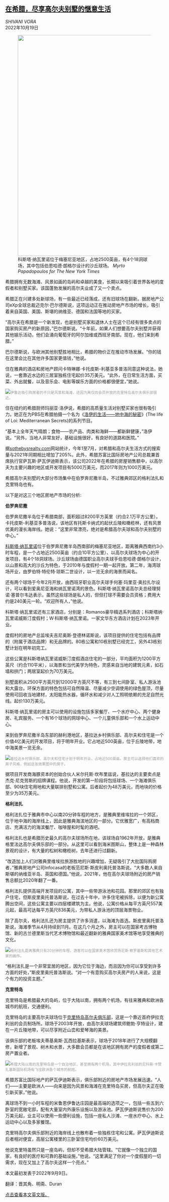 <!--1666175823000-->
[在希腊，尽享高尔夫别墅的惬意生活](https://cn.nytimes.com/real-estate/20221019/greece-golf-homes/)
------

<address>SHIVANI VORA</address><time pudate="2022-10-19 06:07:11" datetime="2022-10-19 06:07:11">2022年10月19日</time><figure><img src="https://images.weserv.nl/?url=static01.nyt.com/images/2022/09/10/multimedia/10sp-golfhomes-greece-inyt1/10sp-golfhomes-greece-inyt1-master1050.jpg" width="1050" height="700"><figcaption>科斯塔·纳瓦里诺位于梅塞尼亚地区，占地2500英亩，有4个18洞球场，其中包括伯恩哈德·朗格尔设计的沙丘球场。 <cite>Myrto Papadopoulos for The New York Times</cite></figcaption></figure><section><p>希腊拥有无数海滩、风景如画的岛屿和卓越的美食，长期以来吸引着世界各地的度假者和别墅买家。该国蓬勃发展的高尔夫业成了又一个卖点。<br></p><p>希腊正在兴建多处新球场，有一些最近已经落成，还有旧球场在翻新。据房地产公司eXp全球总裁迈克尔·巴尔德斯说，这项运动正在推动房地产市场的增长，吸引着来自英国、美国、斯堪的纳维亚、德国和法国等地的买家。</p><p>“高尔夫在希腊是一个新发现，也是别墅买家和退休人士在这个已经有很多卖点的国家购买房产的新原因，”巴尔德斯说。“十年前，如果人们想要高尔夫别墅并获得其他娱乐活动，他们会涌向葡萄牙的阿尔加维或西班牙南部。现在，他们来到希腊。”</p><p>巴尔德斯说，与欧洲其他别墅胜地相比，希腊的物价正在推动市场发展。“你的钱在这里会比在其他许多国家更值钱，”他说。</p><p>住在雅典的酒店和房地产顾问卡特琳娜·卡托皮斯-利基亚多普洛同意这种说法，她说，一套靠近水边的三居室独栋住宅起价35万美元。“此外，在日常生活方面，买菜、外出就餐，以及音乐会、电影等娱乐方面的价格都很便宜，”她说。</p><p><img src="https://images.weserv.nl/?url=static01.nyt.com/images/2022/09/10/multimedia/10sp-golfhomes-greece-inyt5/10sp-golfhomes-greece-inyt5-master1050.jpg"><small style="color: #999;">伊鲁达吸引购房者的不只是风景和海滩，还因为离仅向会员开放的克里特岛高尔夫俱乐部很近。</small></p><p>住在纽约的希腊厨师玛丽亚·洛伊说，希腊的高质量生活对别墅买家也很有吸引力。她正在为PBS在希腊拍摄一个名为《<a rel="noopener noreferrer" target="_blank" href="https://www.pbs.org/food/shows/life-of-loi-mediterranean-secrets/" title="Link: https://www.pbs.org/food/shows/life-of-loi-mediterranean-secrets/">洛伊的生活——地中海的秘密</a>》(The life of Loi: Mediterranean Secrets)的系列节目。</p><p>“基本上全年天气晴朗；食物——农产品、肉类和海鲜——都新鲜健康，”洛伊说。“另外，当地人非常友好，基础设施很好，有良好的道路和医院。”</p><p>据<a rel="noopener noreferrer" target="_blank" href="http://sothebysrealty.com/">sothebysrealty.com</a>网站统计，今年1至7月，对希腊和高尔夫生活方式的搜索量与2021年同期相比增加了205%。此外，希腊苏富比国际房地产公司总裁兼首席执行官萨瓦斯·萨瓦伊迪斯表示，该公司2022年在希腊的房屋销售额中，以高尔夫为主要兴趣的地区或开发项目有5000万美元，而2017年则为1000万美元。</p><p>希腊高尔夫别墅的大部分市场集中在伯罗奔尼撒半岛，不过雅典郊区的格利法扎和克里特岛也有。</p><p>以下是对这三个地区房地产市场的分析:</p><p><b>伯罗奔尼撒</b></p><p>伯罗奔尼撒半岛位于希腊南部，面积超过8200平方英里（约合2.1万平方公里）。卡托皮斯-利基亚多普洛说，该地区有托斯卡纳式的起伏丘陵和橄榄林，还有风景优美的漫长海岸线。她说：“这里非常漂亮，绝对是希腊高尔夫球和高尔夫别墅的中心。”</p><p><a rel="noopener noreferrer" target="_blank" href="https://www.costanavarino.com/">科斯塔·纳瓦里诺</a>位于伯罗奔尼撒半岛西南部的梅塞尼亚地区，距离雅典西南约3小时车程，是一个占地近2500英亩（约合10平方公里）、以高尔夫球场为中心的开发项目，有4个18洞球场。沙丘球场由德国职业高尔夫球手伯恩哈德·朗格尔设计，以山景和高大的沙丘为特色，于2010年与度假村一期一起开放。第二年，海湾球场开业，由罗伯特·特伦特·琼斯二世设计，以一览无余的海景而闻名。</p><p>还有两个球场于今年2月开放，由西班牙职业高尔夫球手何塞·玛里亚·奥拉扎尔设计，可以看到爱奥尼亚海和纳瓦里诺湾的景色。科斯塔·纳瓦里诺高尔夫总经理努诺·塞普尔韦达表示，虽然这些球场是私人的，但但打球不需要会员资格；费用大约是240美元一轮。“欢迎所有人，”他说。</p><p>科斯塔·纳瓦里诺还有三家酒店，分别是：Romanos豪华精选系列酒店；科斯塔纳·瓦里诺威斯汀度假村；W·科斯塔·纳瓦里诺。一家文华东方酒店计划在2023年开业。</p><p>度假村的房地产总监埃夫吉尼奥斯·登德林诺斯说，该项目提供的住宅包括有品牌的（附属于酒店品牌）和无品牌的。80栋公寓和10栋别墅已经完工，另外43栋别墅计划在明年初完工。</p><p>这些公寓是科斯塔纳瓦里诺威斯汀度假酒店住宅的一部分，平均面积为1200平方英尺（约合110平米），以海景和当代美学为特色，灵感来自当地的建筑元素，如石墙和拱门；两居室起价为70万美元。</p><p>别墅面积从2500平方英尺到12000平方英尺不等，有三到七间卧室、私人游泳池和大露台。环保方面的特色包括可自然降温、尽量减少空调使用的绿色屋顶，尽量使用可回收当地建材，太阳能热水器，循环水和减少对人工照明依赖的充足自然光线。起价130万美元。</p><p>科斯塔·纳瓦里诺的房主可以使用的设施包括多家餐厅、一个水疗中心、两个健身房、礼宾服务、一个有16个球场的网球中心、一个儿童俱乐部和一个水上运动中心。</p><p>来到伯罗奔尼撒半岛东部的赫利港地区，基拉达乡村俱乐部、高尔夫和住宅是一个价值4亿美元的开发项目，将于明年开业。它占地近500英亩，位于丘陵地带，地中海美景一览无余。</p><p><img src="https://images.weserv.nl/?url=static01.nyt.com/images/2022/09/10/multimedia/10sp-golfhomes-greece-inyt6/10sp-golfhomes-greece-inyt6-master1050.jpg"><small style="color: #999;">基拉达乡村俱乐部、高尔夫和住宅计划于明年开业，占地近500英亩。房主可以选择他们喜欢的房子风格，例如这张效果图中的房子。</small></p><p>据项目开发商海豚资本的创始合伙人米尔托斯·坎布里兹说，基拉达的主要卖点是杰克·尼克劳斯的招牌课程。他说，开发的第一阶段将包括球场、一个海滩俱乐部、90块住宅用地和大量联排别墅和公寓。后者起价为48万美元，而地块的价格至少为35万美元。</p><p><b>格利法扎</b></p><p>格利法扎位于雅典市中心以南20分钟车程的地方，是雅典里维埃拉的一个郊区，位于地中海的海岸线上，因此是雅典海滨地区的一部分。它优雅宽广，有高档商店、充满活力的海滨餐厅、咖啡屋和时髦的酒吧。</p><p>格利法扎也是希腊历史最久的高尔夫球场所在地，该球场自1962年开放，是雅典格里法达高尔夫俱乐部的一部分。从这里可以看到海米图斯山，整体上是一种森林景观的设计，有大量的松树和橄榄树，去年还进行过翻新。</p><p>“改造加上人们对雅典里维埃拉旅游胜地的兴趣增加，无疑吸引了大批国际购房者，”雅典房地产公司Infocasa的老板范尼斯·斯皮利奥托普洛斯说。“大多数人来自斯堪的纳维亚半岛、英国和德国。”他说，2021年，他在高尔夫球场附近的房产销售总额比2020年翻了一番。</p><p>格利法扎提供高端开发项目的公寓，其中一些带游泳池和花园。那里的郊区也有独户住宅，但斯皮里奥托普洛斯说，在过去十年中，许多住宅被拆除，以便为新公寓腾出空间，这些公寓主要以四层楼建筑为主。他说，公寓价格从每平方英尺557美元起，最高可达每平方英尺836美元，为带私人游泳池的顶层海景物业。</p><p>除了高尔夫，格利法扎还为房主提供了许多消遣，以海滩为首选。斯皮里奥托普洛斯说，海滩季节从4月持续到11月。在这几个月之外，房主可以在国家考古博物馆、新的古兰德里斯当代艺术博物馆和最近翻新的雅典国家美术馆等地享受雅典的文化。</p><p><img src="https://images.weserv.nl/?url=static01.nyt.com/images/2022/09/10/multimedia/10sp-golfhomes-greece-inyt2/merlin_189867963_e981f08b-27e2-4dab-9659-e69575a5168e-master1050.jpg"><small style="color: #999;">格利法扎距离雅典只有20分钟的车程，游客可以在国家美术馆欣赏扬尼斯·察罗基斯和其他艺术家的画作。</small></p><p>“格利法扎是一个非常宜居的地区，因为它位于海边，而且因为你可以享受到许多方面的好处，”斯皮里奥托普洛斯说。“对一个有意购买高尔夫房产的人来说，这是个有力的投资主题。”</p><p><b>克里特岛</b></p><p>克里特岛是希腊最大的岛屿，位于大陆以南，拥有两个机场，有往来雅典和欧洲各城市的航班，交通便利。</p><p>克里特岛的主要高尔夫球场位于<a rel="noopener noreferrer" target="_blank" href="http://www.cretegolfclub.com/">克里特岛高尔夫俱乐部</a>，这是一个靠近首府伊拉克利翁的会员制场所。球场于2003年开放，由高尔夫球场建筑师鲍勃·亨特设计，建在一片丘陵地带，可以尽享附近山峦和爱琴海的美景。</p><p>该俱乐部的老板埃夫蒂基奥斯·瓦西拉基斯表示，球场于2018年进行了大规模翻修，新增了景观、树木和水景，大多数会员都是在该地区拥有房产的度假者或第二房产置业者。</p><p><img src="https://images.weserv.nl/?url=static01.nyt.com/images/2022/09/10/multimedia/10sp-golfhomes-greece-inyt3/10sp-golfhomes-greece-inyt3-master1050.jpg"><small style="color: #999;">希腊大陆以南的克里特岛是一个自治地区，甚至拥有两个机场，其中伊拉克利翁的尼科斯·卡赞扎基斯国际机场有飞往欧洲各个城市的航班。</small></p><p>希腊苏富比国际地产的萨瓦伊迪斯表示，俱乐部附近的房地产市场发展迅速。“人们——主要是欧洲人——向来是因为风景和海滩在克里特岛买房，但高尔夫正在吸引新买家，”他说。</p><p>离球场不到一小时车程的米鲁恩伊鲁达庄园是最高端的选项之一，包括一些五到六卧室的宽敞宅邸，配有大量室内外康乐设施以及游泳池。萨瓦伊迪斯说售价为200万美元起，业主可以使用一些便利设施，包括一座私人沙滩、一座水疗中心、水上运动中心以及多家餐馆。</p><p>克里特高尔夫俱乐部附近的海岸线上也散布着一些独栋住宅和公寓。萨瓦伊迪斯说后者相对便宜，高层公寓楼里的三卧室住宅均价60万美元。</p><p>他说克里特虽然只是一座岛屿，但却不受希腊大陆管辖。“它就像一个独立的国家，有良好的医疗和可靠的基础设施，”他说。“这里满足了你对一个度假屋的一切需求，现在又加上了高尔夫这样一个亮点。”</p></section><footer><p>本文最初发表于2022年9月9日。</p><p>翻译：晋其角、明斋、Duran</p><p><a rel="nofollow" target="_blank" href="https://www.nytimes.com/2022/09/09/realestate/luxury/greece-golf-homes.html" title="Link: https://www.nytimes.com/2022/09/09/realestate/luxury/greece-golf-homes.html">点击查看本文英文版。</a></p></footer>
